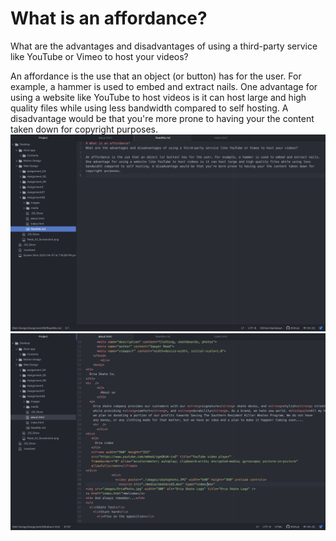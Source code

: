 # What is an affordance?
What are the advantages and disadvantages of using a third-party service like YouTube or Vimeo to host your videos?

An affordance is the use that an object (or button) has for the user. For example, a hammer is used to embed and extract nails. One advantage for using a website like YouTube to host videos is it can host large and high quality files while using less bandwidth compared to self hosting. A disadvantage would be that you're more prone to having your the content taken down for copyright purposes.
![Screenshot](./images/ReadMeSS8.PNG)
![Screenshot](./images/aboutSS8.PNG)
